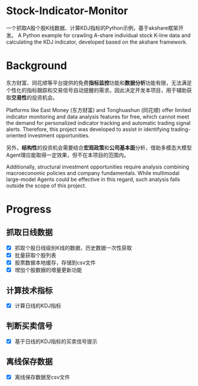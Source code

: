 # Stock-Indicator-Monitor

一个抓取A股个股K线数据、计算KDJ指标的Python示例，基于akshare框架开发。
A Python example for crawling A-share individual stock K-line data and calculating the KDJ indicator, developed based on the akshare framework.

# Background
东方财富、同花顺等平台提供的免费**指标监控**功能和**数据分析**功能有限，无法满足个性化的指标跟踪和交易信号自动提醒的需求。因此决定开发本项目，用于辅助获取**交易性**的投资机会。

Platforms like ​​East Money​​ (东方财富) and ​​Tonghuashun​​ (同花顺) offer limited ​​indicator monitoring​​ and ​​data analysis​​ features for free, which cannot meet the demand for ​​personalized indicator tracking​​ and ​​automatic trading signal alerts​​. Therefore, this project was developed to assist in identifying ​​trading-oriented​​ investment opportunities.


另外，**结构性**的投资机会需要结合**宏观政策**和**公司基本面**分析，借助多模态大模型Agent理应能取得一定效果，但不在本项目的范围内。

Additionally, ​​structural​​ investment opportunities require analysis combining ​​macroeconomic policies​​ and ​​company fundamentals​​. While multimodal large-model Agents could be effective in this regard, such analysis falls outside the scope of this project.

# Progress
## 抓取日线数据
- [x] 抓取个股日线级别K线的数据，历史数据一次性获取
- [x] 批量获取个股列表
- [x] 股票数据本地缓存，存储到csv文件
- [x] 增加个股数据的增量更新功能
## 计算技术指标
- [x] 计算日线的KDJ指标
## 判断买卖信号
- [x] 基于日线的KDJ指标的买卖信号提示
## 离线保存数据
- [x] 离线保存数据至csv文件
